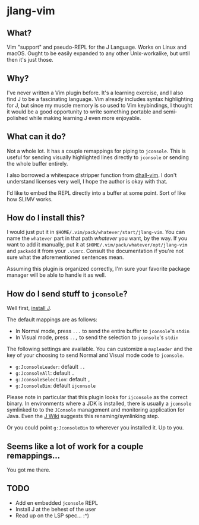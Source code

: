 # jlang-vim

## What?
Vim "support" and pseudo-REPL for the J Language. Works on Linux and
macOS. Ought to be easily expanded to any other Unix-workalike, but
until then it's just those.

## Why?
I've never written a Vim plugin before. It's a learning exercise, and I
also find J to be a fascinating language. Vim already includes syntax
highlighting for J, but since my muscle memory is so used to Vim
keybindings, I thought it would be a good opportunity to write something
portable and semi-polished while making learning J even more enjoyable.

## What can it do?
Not a whole lot. It has a couple remappings for piping to
`jconsole`. This is useful for sending visually highlighted lines
directly to `jconsole` or sending the whole buffer entirely.

I also borrowed a whitespace stripper function from
[dhall-vim](https://github.com/vmchale). I don't understand licenses
very well, I hope the author is okay with that.

I'd like to embed the REPL directly into a buffer at some point.
Sort of like how SLIMV works.

## How do I install this?
I would just put it in `$HOME/.vim/pack/whatever/start/jlang-vim`. You
can name the `whatever` part in that path _whatever_ you want, by the way. If you want to add it manually, put it at `$HOME/.vim/pack/whatever/opt/jlang-vim` and `packadd` it from your `.vimrc`. Consult the documentation if you're not sure what the aforementioned sentences mean.

Assuming this plugin is organized correctly, I'm sure your favorite
package manager will be able to handle it as well.

## How do I send stuff to `jconsole`?

Well first, [install
J](https://code.jsoftware.com/wiki/System/Installation).

The default mappings are as follows:

- In Normal mode, press `...` to send the entire buffer to `jconsole`'s `stdin`
- In Visual mode, press `..,` to send the selection to `jconsole`'s
  `stdin`

The following settings are available. You can customize a `mapleader`
and the key of your choosing to send Normal and Visual mode code to
`jconsole`.

- `g:JconsoleLeader`: default `..`
- `g:JconsoleAll`: default `.`
- `g:JconsoleSelection`: default `,`
- `g:JconsoleBin`: default `ijconsole`

Please note in particular that this plugin looks for
`ijconsole` as the correct binary. In environments where a JDK is
installed, there is usually a `jconsole` symlinked to to the `JConsole`
management and monitoring application for Java. Even the [J
Wiki](https://code.jsoftware.com/wiki/System/Installation/Linux#The_Name_of_the_J_console_binary)
suggests this renaming/symlinking step.

Or you could point `g:JconsoleBin` to wherever you installed it. Up to
you.

## Seems like a lot of work for a couple remappings...
You got me there.

## TODO
- Add en embedded `jconsole` REPL
- Install J at the behest of the user
- Read up on the LSP spec... :^)
